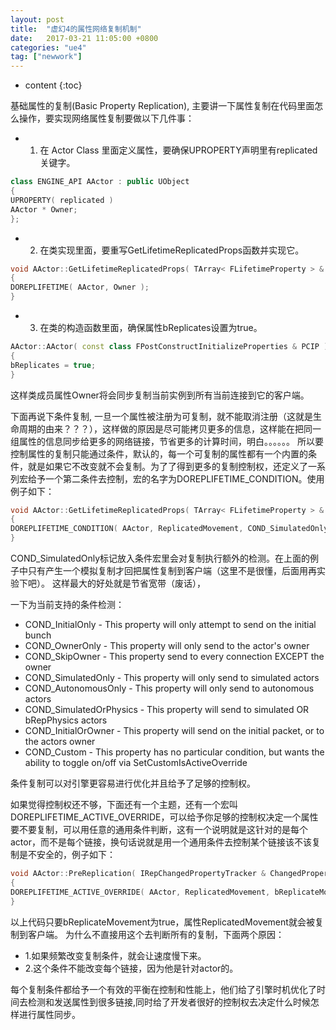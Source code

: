 ```yaml
---
layout: post
title:  "虚幻4的属性网络复制机制"
date:   2017-03-21 11:05:00 +0800
categories: "ue4"
tag: ["newwork"]
---
```



* content
{:toc}

基础属性的复制(Basic Property Replication), 主要讲一下属性复制在代码里面怎么操作，要实现网络属性复制要做以下几件事：
- 1. 在 Actor Class 里面定义属性，要确保UPROPERTY声明里有replicated关键字。
```c++
class ENGINE_API AActor : public UObject
{
UPROPERTY( replicated )
AActor * Owner;
};
```

- 2. 在类实现里面，要重写GetLifetimeReplicatedProps函数并实现它。
```c++
void AActor::GetLifetimeReplicatedProps( TArray< FLifetimeProperty > & OutLifetimeProps ) const
{
DOREPLIFETIME( AActor, Owner );
}
```

- 3. 在类的构造函数里面，确保属性bReplicates设置为true。
```c++
AActor::AActor( const class FPostConstructInitializeProperties & PCIP ) : Super( PCIP )
{
bReplicates = true;
}
```
这样类成员属性Owner将会同步复制当前实例到所有当前连接到它的客户端。

下面再说下条件复制, 一旦一个属性被注册为可复制，就不能取消注册（这就是生命周期的由来？？？），这样做的原因是尽可能拷贝更多的信息，这样能在把同一组属性的信息同步给更多的网络链接，节省更多的计算时间，明白。。。。。。
所以要控制属性的复制只能通过条件，默认的，每一个可复制的属性都有一个内置的条件，就是如果它不改变就不会复制。为了了得到更多的复制控制权，还定义了一系列宏给予一个第二条件去控制，宏的名字为DOREPLIFETIME_CONDITION。使用例子如下：
```c++
void AActor::GetLifetimeReplicatedProps( TArray< FLifetimeProperty > & OutLifetimeProps ) const
{
DOREPLIFETIME_CONDITION( AActor, ReplicatedMovement, COND_SimulatedOnly );
}
```
COND_SimulatedOnly标记放入条件宏里会对复制执行额外的检测。在上面的例子中只有产生一个模拟复制才回把属性复制到客户端（这里不是很懂，后面用再实验下吧）。
这样最大的好处就是节省宽带（废话），

一下为当前支持的条件检测：
- COND_InitialOnly - This property will only attempt to send on the initial bunch
-	COND_OwnerOnly - This property will only send to the actor's owner
-	COND_SkipOwner - This property send to every connection EXCEPT the owner
-	COND_SimulatedOnly - This property will only send to simulated actors
-	COND_AutonomousOnly - This property will only send to autonomous actors
-	COND_SimulatedOrPhysics	- This property will send to simulated OR bRepPhysics actors
-	COND_InitialOrOwner - This property will send on the initial packet, or to the actors owner
-	COND_Custom - This property has no particular condition, but wants the ability to toggle on/off via SetCustomIsActiveOverride

条件复制可以对引擎更容易进行优化并且给予了足够的控制权。

如果觉得控制权还不够，下面还有一个主题，还有一个宏叫DOREPLIFETIME_ACTIVE_OVERRIDE，可以给予你足够的控制权决定一个属性要不要复制，可以用任意的通用条件判断，这有一个说明就是这针对的是每个actor，而不是每个链接，换句话说就是用一个通用条件去控制某个链接该不该复制是不安全的，例子如下：
```c++
void AActor::PreReplication( IRepChangedPropertyTracker & ChangedPropertyTracker )
{
DOREPLIFETIME_ACTIVE_OVERRIDE( AActor, ReplicatedMovement, bReplicateMovement );
}
```
以上代码只要bReplicateMovement为true，属性ReplicatedMovement就会被复制到客户端。
为什么不直接用这个去判断所有的复制，下面两个原因：
- 1.如果频繁改变复制条件，就会让速度慢下来。
- 2.这个条件不能改变每个链接，因为他是针对actor的。

每个复制条件都给予一个有效的平衡在控制和性能上，他们给了引擎时机优化了时间去检测和发送属性到很多链接,同时给了开发者很好的控制权去决定什么时候怎样进行属性同步。
